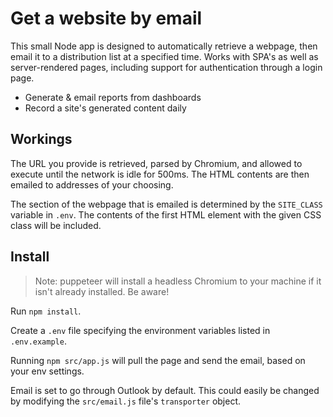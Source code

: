 # Get a website by email
This small Node app is designed to automatically retrieve a webpage, then email it to a distribution list at a specified time. Works with SPA's as well as server-rendered pages, including support for authentication through a login page.

- Generate & email reports from dashboards
- Record a site's generated content daily


## Workings
The URL you provide is retrieved, parsed by Chromium, and allowed to execute until the network is idle for 500ms. The HTML contents are then emailed to addresses of your choosing.

The section of the webpage that is emailed is determined by the `SITE_CLASS` variable in `.env`. The contents of the first HTML element with the given CSS class will be included.


## Install
> Note: puppeteer will install a headless Chromium to your machine if it isn't already installed. Be aware!

Run `npm install`.

Create a `.env` file specifying the environment variables listed in `.env.example`.

Running `npm src/app.js` will pull the page and send the email, based on your env settings.

Email is set to go through Outlook by default. This could easily be changed by modifying the `src/email.js` file's `transporter` object.
